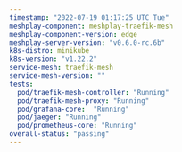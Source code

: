 ```yaml
---
timestamp: "2022-07-19 01:17:25 UTC Tue"
meshplay-component: meshplay-traefik-mesh
meshplay-component-version: edge
meshplay-server-version: "v0.6.0-rc.6b"
k8s-distro: minikube
k8s-version: "v1.22.2"
service-mesh: traefik-mesh
service-mesh-version: ""
tests:
  pod/traefik-mesh-controller: "Running"
  pod/traefik-mesh-proxy: "Running"
  pod/grafana-core:  "Running"
  pod/jaeger: "Running"
  pod/prometheus-core: "Running" 
overall-status: "passing"
---
```

